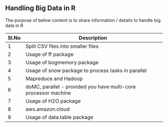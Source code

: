 
## Handling Big Data in R

The purpose of below content is to share information / details to handle big data in R

Sl.No|Description|
-----|-----------|
1 | Split CSV files into smaller files |
2 | Usage of ff package |
3 | Usage of bogmemory package |
4 | Usage of snow package to process tasks in parallel |
5 | Mapreduce and Hadoop |
6 | doMC, parallel - provided you have multi-core processor machine |
7 | Usage of H2O package |
8 | aws.amazon.cloud |
9 | Usage of data.table package |
